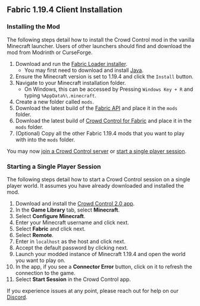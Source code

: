 ## Fabric 1.19.4 Client Installation

### Installing the Mod

The following steps detail how to install the Crowd Control mod in the vanilla Minecraft launcher.
Users of other launchers should find and download the mod from Modrinth or CurseForge.

1. Download and run the [Fabric Loader installer](https://fabricmc.net/use/installer/).
    - You may first need to download and install [Java](https://adoptium.net/temurin/releases/).
2. Ensure the Minecraft version is set to 1.19.4 and click the `Install` button.
3. Navigate to your Minecraft installation folder.
    - On Windows, this can be accessed by Pressing `Windows Key + R` and typing
      `%AppData%\.minecraft`.
4. Create a new folder called `mods`.
5. Download the latest build of the
   [Fabric API](https://modrinth.com/mod/fabric-api/versions?g=1.19.4&c=release)
   and place it in the `mods` folder.
6. Download the latest build of
   [Crowd Control for Fabric](https://modrinth.com/mod/crowdcontrol/versions?l=fabric&g=1.19.4)
   and place it in the `mods` folder.
7. (Optional) Copy all the other Fabric 1.19.4 mods that you want to play with into the `mods`
   folder.

You may now [join a Crowd Control server](fabric_joining_a_server.md) or
[start a single player session](#starting-a-single-player-session).

### Starting a Single Player Session

The following steps detail how to start a Crowd Control session on a single player world. It assumes
you have already downloaded and installed the mod.

1. Download and install the [Crowd Control 2.0 app](https://beta.crowdcontrol.live/).
2. In the **Game Library** tab, select **Minecraft**.
3. Select **Configure Minecraft**.
4. Enter your Minecraft username and click next.
5. Select **Fabric** and click next.
6. Select **Remote**.
7. Enter in `localhost` as the host and click next.
8. Accept the default password by clicking next.
9. Launch your modded instance of Minecraft 1.19.4 and open the world you want to play on.
10. In the app, if you see a **Connector Error** button, click on it to refresh the connection to
    the game.
11. Select **Start Session** in the Crowd Control app.

If you experience issues at any point, please reach out for help on our
[Discord](https://discord.gg/warpworld).

